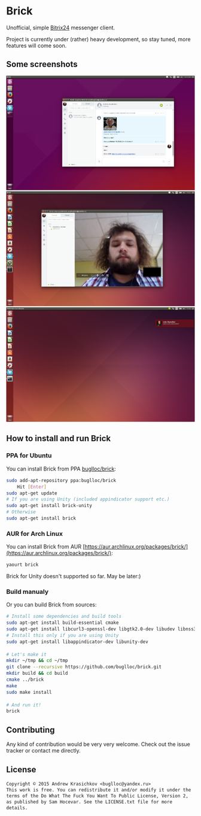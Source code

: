 Brick
=====

Unofficial, simple [Bitrix24](https://www.bitrix24.com/) messenger client.

Project is currently under (rather) heavy development, so stay tuned, more features will come soon.

## Some screenshots

![Chat](/doc/chat.png?raw=true&v=2)
![Video](/doc/video.png?raw=true)
![Notify](/doc/notify.png?raw=true)

## How to install and run Brick

### PPA for Ubuntu
You can install Brick from PPA [buglloc/brick](https://launchpad.net/~buglloc/+archive/ubuntu/brick):
```bash
sudo add-apt-repository ppa:buglloc/brick
    Hit [Enter]
sudo apt-get update
# If you are using Unity (included appindicator support etc.)
sudo apt-get install brick-unity
# Otherwise
sudo apt-get install brick
```

### AUR for Arch Linux
You can install Brick from AUR [https://aur.archlinux.org/packages/brick/](https://aur.archlinux.org/packages/brick/):
```bash
yaourt brick
```
Brick for Unity doesn't supported so far. May be later:)

### Build manualy
Or you can build Brick from sources:
```bash
# Install some dependencies and build tools
sudo apt-get install build-essential cmake
sudo apt-get install libcurl3-openssl-dev libgtk2.0-dev libudev libnss3 libgconf-2-4 libnotify-dev libxss-dev
# Install this only if you are using Unity
sudo apt-get install libappindicator-dev libunity-dev

# Let's make it
mkdir ~/tmp && cd ~/tmp
git clone --recursive https://github.com/buglloc/brick.git
mkdir build && cd build
cmake ../brick
make
sudo make install

# And run it!
brick
```

##  Contributing

Any kind of contribution would be very very welcome. Check out the issue tracker or contact me directly.

## License

```
Copyright © 2015 Andrew Krasichkov <buglloc@yandex.ru>
This work is free. You can redistribute it and/or modify it under the
terms of the Do What The Fuck You Want To Public License, Version 2,
as published by Sam Hocevar. See the LICENSE.txt file for more details.
```
